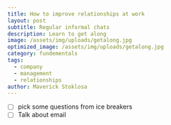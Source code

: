```yaml
---
title: How to improve relationships at work
layout: post
subtitle: Regular informal chats
description: Learn to get along
image: /assets/img/uploads/getalong.jpg
optimized_image: /assets/img/uploads/getalong.jpg
category: fundementals
tags:
  - company
  - management
  - relationships
author: Maverick Stoklosa
---
```


* [ ] pick some questions from ice breakers
* [  ] Talk about email

